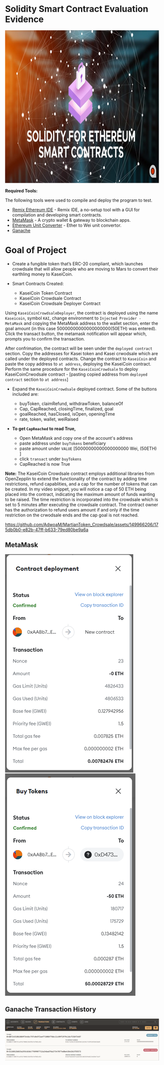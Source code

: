 # Solidity Smart Contract Evaluation Evidence

<p>
  <img src="../Images/Solidity-for-Ethereum-Smart-Contracts.jpg"/ width = 1000 height = 500>
</p>

**Required Tools:**

The following tools were used to compile and deploy the program to test.

* [Remix Ethereum IDE](https://remix.ethereum.org/) - Remix IDE, a no-setup tool with a GUI for compilation and developing smart contracts.
* [MetaMask](https://metamask.io/) - A crypto wallet & gateway to blockchain apps.
* [Ethereum Unit Converter](https://eth-converter.com/) - Ether to Wei unit convertor.
* [Ganache](https://trufflesuite.com/ganache/)


# Goal of Project
* Create a fungible token that’s ERC-20 compliant, which launches crowdsale that will allow people who are moving to Mars to convert their earthling money to KaseiCoin.

* Smart Contracts Created:

    * KaseiCoin Token Contract
    * KaseiCoin Crowdsale Contract
    * KaseiCoin Crowdsale Deployer Contract

Using `KaseiCoinCrowdsaleDeployer`, the contract is deployed using the name `Kaseicoin`, symbol `KAI`, change environment to `Injected Provider - MetaMask` and copying the MetaMask address to the wallet section, enter the goal amount (in this case 50000000000000000000(50ETH) was entered). Click the transact button, the metamask notification will appear which, prompts you to confirm the transaction. 

After  confrimation, the contract will be seen under the `deployed contract` section.
Copy the addresses for Kasei token and Kasei crwodsale which are called under the deployed contracts. Change the contract to `KaseiCoin` and paste the copy address to `at address`, deploying the KaseiCoin contract. Perform the same procedure for the `KaseiCoinCrowdsale` to deploy KaseiCoinCrwodsale contract - [pasting copied address from `deployed contract` section to `at address`]

* Expand the `KaseiCoinCrowdsale` deployed contract. Some of the buttons included are:
   
    * buyToken, claimRefund, withdrawToken, balanceOf
    * Cap, CapReached, closingTime, finalized, goal
    * goalReached, hasClosed, isOpen, openingTime
    * rate, token, wallet, weiRaised

* <b>To get `CapReached` to read True, </b>
    * Open MetaMask and copy one of the account's address
    * paste address under `buyTokens` beneficiary
    * paste amount under `VALUE` [50000000000000000000 Wei, (50ETH) ]
    * click `transact` under `buyTokens`
    * CapReached is now True


**Note:** The KaseiCoin Crowdsale contract employs additional libraries from OpenZepplin to extend the functionality of the contract by adding time restrictions, refund capablities, and a cap for the number of tokens that can be created. In my video snippet, you will notice a cap of 50 ETH being placed into the contract, indicating the maximum amount of funds wanting to be raised. The time restriction is incorporated into the crowdsale which is set to 5 minutes after executing the crowdsale contract. The contract owner has the authorization to refund users amount if and only if the time restriction on the crwodsale ends and the cap goal is not reached.

https://github.com/AdwoaM/MartianToken_Crowdsale/assets/149966206/175db0b0-e82b-47ff-b633-79ed80be9a6a

## MetaMask

![contract deployment](/Images/contract_deployment.png)
![buyTokens](/Images/buyTokens.png)

## Ganache Transaction History

![Trans.](/Images/Ganache_Hist.png)
